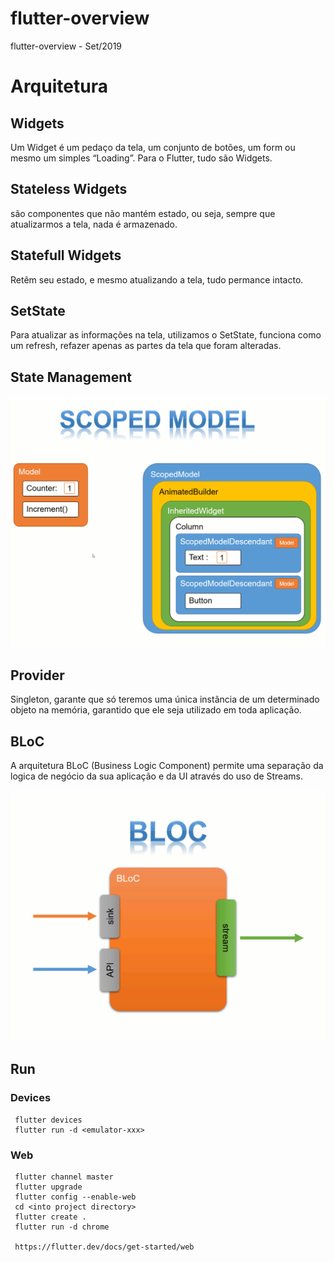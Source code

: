 # flutter-overview

flutter-overview - Set/2019

# Arquitetura

## Widgets

Um Widget é um pedaço da tela, um conjunto de botões, um form ou mesmo um simples “Loading”. Para o Flutter, tudo são Widgets.

## Stateless Widgets 

são componentes que não mantém estado, ou seja, sempre que atualizarmos a tela, nada é armazenado.

## Statefull Widgets 

Retêm seu estado, e mesmo atualizando a tela, tudo permance intacto.

## SetState

Para atualizar as informações na tela, utilizamos o SetState, funciona como um refresh, refazer apenas as partes da tela que foram alteradas.

## State Management

![](docs/state.gif)

## Provider

Singleton, garante que só teremos uma única instância de um determinado objeto na memória, garantido que ele seja utilizado em toda aplicação.

## BLoC

A arquitetura BLoC (Business Logic Component) permite uma separação da logica de negócio da sua aplicação e da UI através do uso de Streams.

![](docs/bloc.gif)

## Run

### Devices

```
 flutter devices
 flutter run -d <emulator-xxx>
```

### Web

```
 flutter channel master
 flutter upgrade
 flutter config --enable-web
 cd <into project directory>
 flutter create .
 flutter run -d chrome
 
 https://flutter.dev/docs/get-started/web

```


